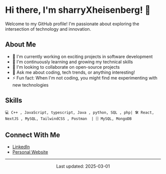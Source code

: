 # Hi there, I'm sharryXheisenberg! 👋

Welcome to my GitHub profile! I'm passionate about exploring the intersection of technology and innovation.

## About Me

- 🔭 I'm currently working on exciting projects in software development
- 🌱 I'm continuously learning and growing my technical skills
- 👯 I'm looking to collaborate on open-source projects
- 💬 Ask me about coding, tech trends, or anything interesting!
- ⚡ Fun fact: When I'm not coding, you might find me experimenting with new technologies

## Skills

```
💻 C++ , JavaScript, typescript, Java , python, SQL , php| 🛠️ React, NextJS , MySQL, TailwindCSS , Postman  | 🗄️ MySQL, MongoDB 
```


## Connect With Me

- [LinkedIn](https://www.linkedin.com/in/saurabh-pande-8a9b7026a?utm_source=share&utm_campaign=share_via&utm_content=profile&utm_medium=android_app)
- [Personal Website](https://frontend-portfolio-ten-mu.vercel.app/)

---

<p align="center">Last updated: 2025-03-01</p>
